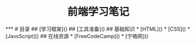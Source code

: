 <h1 align="center"> 前端学习笔记</h1>
***
# 目录
## [学习框架]()
## [工具准备]()
## 基础知识
* [HTML]()
* [CSS]()
* [JavsScript]()
## 在线资源
* [FreeCodeCamp]()
* [宁皓网]()
